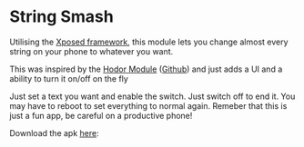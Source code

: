 String Smash
===========

Utilising the [Xposed framework](http://repo.xposed.info/module/de.robv.android.xposed.installer), this module lets you change almost every string on your phone to whatever you want.

This was inspired by the [Hodor Module](http://repo.xposed.info/module/com.germainz.hodor) ([Github](https://github.com/GermainZ/Hodor/)) and just adds a UI and a ability to turn it on/off on the fly

Just set a text you want and enable the switch. Just switch off to end it. You may have to reboot to set everything to normal again.
Remeber that this is just a fun app, be careful on a productive phone!

Download the apk [here](http://www.kuenzler.io/dl/apps/): 

